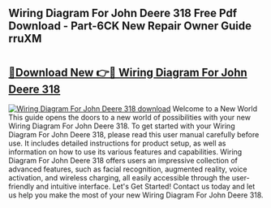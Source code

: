## Wiring Diagram For John Deere 318 Free Pdf Download - Part-6CK New Repair Owner Guide rruXM

# <h2><a href="http://dfq3vy.blite.top/?on=Wiring+Diagram+For+John+Deere+318">🔗Download New 👉🔴 Wiring Diagram For John Deere 318</a></h2>

[![Wiring Diagram For John Deere 318 download](https://i.imgur.com/lujVjoI.png)](http://dfq3vy.blite.top/?on=Wiring+Diagram+For+John+Deere+318)
Welcome to a New World This guide opens the doors to a new world of possibilities with your new Wiring Diagram For John Deere 318. To get started with your Wiring Diagram For John Deere 318, please read this user manual carefully before use. It includes detailed instructions for product setup, as well as information on how to use its various features and capabilities. Wiring Diagram For John Deere 318 offers users an impressive collection of advanced features, such as facial recognition, augmented reality, voice activation, and wireless charging, all easily accessible through the user-friendly and intuitive interface. Let's Get Started! Contact us today and let us help you make the most of your new Wiring Diagram For John Deere 318.
